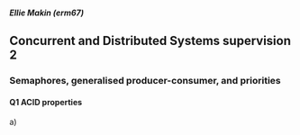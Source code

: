 ##### Ellie Makin (erm67)

## Concurrent and Distributed Systems supervision 2

### Semaphores, generalised producer-consumer, and priorities

#### Q1 ACID properties

a) 
